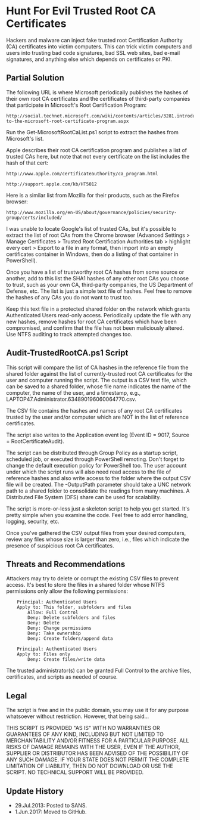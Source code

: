 # Hunt For Evil Trusted Root CA Certificates

Hackers and malware can inject fake trusted root Certification Authority (CA) certificates into victim computers.  This can trick victim computers and users into trusting bad code signatures, bad SSL web sites, bad e-mail signatures, and anything else which depends on certificates or PKI.


## Partial Solution 
The following URL is where Microsoft periodically publishes the hashes of their own root CA certificates and the certificates of third-party companies that participate in Microsoft's Root Certification Program:

    http://social.technet.microsoft.com/wiki/contents/articles/3281.introduction-to-the-microsoft-root-certificate-program.aspx

Run the Get-MicrosoftRootCaList.ps1 script to extract the hashes from Microsoft's list.

Apple describes their root CA certification program and publishes a list of trusted CAs here, but note that not every certificate on the list includes the hash of that cert:

	http://www.apple.com/certificateauthority/ca_program.html
	
	http://support.apple.com/kb/HT5012

Here is a similar list from Mozilla for their products, such as the Firefox browser:

	http://www.mozilla.org/en-US/about/governance/policies/security-group/certs/included/

I was unable to locate Google's list of trusted CAs, but it's possible to extract the list of root CAs from the Chrome browser (Advanced Settings > Manage Certificates > Trusted Root Certification Authorities tab > highlight every cert > Export to a file in any format, then import into an empty certificates container in Windows, then do a listing of that container in PowerShell).

Once you have a list of trustworthy root CA hashes from some source or another, add to this list the SHA1 hashes of any other root CAs you choose to trust, such as your own CA, third-party companies, the US Department of Defense, etc.  The list is just a simple text file of hashes.  Feel free to remove the hashes of any CAs you do not want to trust too.

Keep this text file in a protected shared folder on the network which grants Authenticated Users read-only access. Periodically update the file with any new hashes, remove hashes for root CA certificates which have been compromised, and confirm that the file has not been maliciously altered.  Use NTFS auditing to track attempted changes too.

## Audit-TrustedRootCA.ps1 Script
This script will compare the list of CA hashes in the reference file from the shared folder against the list of currently-trusted root CA certificates for the user and computer running the script.  The output is a CSV text file, which can be saved to a shared folder, whose file name indicates the name of the computer, the name of the user, and a timestamp, e.g., LAPTOP47.Administrator.634890196060064770.csv.  

The CSV file contains the hashes and names of any root CA certificates trusted by the user and/or computer which are NOT in the list of reference certificates.  

The script also writes to the Application event log (Event ID = 9017, Source = RootCertificateAudit).  

The script can be distributed through Group Policy as a startup script, scheduled job, or executed through PowerShell remoting.  Don't forget to change the default execution policy for PowerShell too.  The user account under which the script runs will also need read access to the file of reference hashes and also write access to the folder where the output CSV file will be created.  The -OutputPath parameter should take a UNC network path to a shared folder to consolidate the readings from many machines.  A Distributed File System (DFS) share can be used for scalability.  

The script is more-or-less just a skeleton script to help you get started.  It's pretty simple when you examine the code.  Feel free to add error handling, logging, security, etc. 

Once you've gathered the CSV output files from your desired computers, review any files whose size is larger than zero, i.e., files which indicate the presence of suspicious root CA certificates.

## Threats and Recommendations
Attackers may try to delete or corrupt the existing CSV files to prevent access.  It's best to store the files in a shared folder whose NTFS permissions only allow the following permissions:

```
    Principal: Authenticated Users
    Apply to: This folder, subfolders and files
        Allow: Full Control
        Deny: Delete subfolders and files
        Deny: Delete
        Deny: Change permissions
        Deny: Take ownership
        Deny: Create folders/append data

    Principal: Authenticated Users
    Apply to: Files only
        Deny: Create files/write data
```

The trusted administrator(s) can be granted Full Control to the archive files, certificates, and scripts as needed of course. 

## Legal
The script is free and in the public domain, you may use it for any purpose whatsoever without restriction. However, that being said...

THIS SCRIPT IS PROVIDED "AS IS" WITH NO WARRANTIES OR GUARANTEES OF ANY KIND, INCLUDING BUT NOT LIMITED TO MERCHANTABILITY AND/OR FITNESS FOR A PARTICULAR PURPOSE. ALL RISKS OF DAMAGE REMAINS WITH THE USER, EVEN IF THE AUTHOR, SUPPLIER OR DISTRIBUTOR HAS BEEN ADVISED OF THE POSSIBILITY OF ANY SUCH DAMAGE. IF YOUR STATE DOES NOT PERMIT THE COMPLETE LIMITATION OF LIABILITY, THEN DO NOT DOWNLOAD OR USE THE SCRIPT. NO TECHNICAL SUPPORT WILL BE PROVIDED.

## Update History
* 29.Jul.2013: Posted to SANS.
* 1.Jun.2017: Moved to GitHub.




